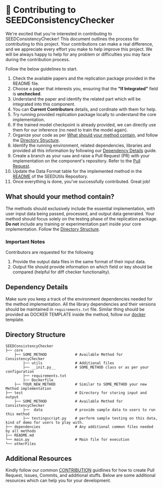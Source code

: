 # :memo: Contributing to SEEDConsistencyChecker

We're excited that you're interested in contributing to SEEDConsistencyChecker! This document outlines the process for contributing to this project. Your contributions can make a real difference, and we appreciate every effort you make to help improve this project. We will be always happy to help for any problem or difficulties you may face during the contribution process.

Follow the below guidelines to start.

1. Check the available papers and the replication package provided in the README file.
2. Choose a paper that interests you, ensuring that the **"If Integrated"** field is **unchecked**.
3. Understand the paper and identify the related part which will be integrated into this component.
4. You can **Current Contributors** details, and cordinate with them for help.
5. Try running provided replication package locally to understand the core implementation.
6. If the trained model checkpoint is already provided, we can directly use them for our inference (no need to train the model again).
7. Organize your code as per [What should your method contain](#what-should-your-method-contain), and follow the [Directory Structure](#directory-structure).
8. Identify the running environment, related dependencies, libraries and provided all this information by following our [Dependency Details](#dependency-details) guide.
9. Create a branch as your `name` and raise a Pull Request (PR) with your implementation on the component's repository. Refer to the [Pull Request](https://github.com/SEEDGuard/seedguard.github.io/blob/contribution_branch/CONTRIBUTING.md#repeat-submitting-pull-requests).
10. Update the Data Format table for the implemented method in the [README](https://github.com/SEEDGuard/SEEDUtils/blob/main/README.md) of the SEEDUtils Repository.
11. Once everything is done, you've successfully contributed. Great job!

## What should your method contain?

The methods should exclusively include the essential implementation, with user input data being passed, processed, and output data generated. Your method should focus solely on the testing phase of the replication package. <b>Do not</b> include any training or experimentation part inside your core implementation. Follow the [Directory Structure](#directory-structure). 

### Important Notes
Contributors are requested for the following 
1. Provide the output data files in the same format of their input data.
2. Output file should provide information on which field or key should be compared (helpful for diff checker functionality).

## Dependency Details

Make sure you keep a track of the environment dependencies needed for the method implementation. All the library dependencies and their versions should be maintained in `requirements.txt` file.
Similar thing should be provided as DOCKER TEMPLATE inside the method, follow our [docker](https://github.com/SEEDGuard/SEEDUtils/blob/main/docker/template/Dockerfile) template.

## Directory Structure

    SEEDConsistencyChecker
    ├── core
        ├── SOME_METHOD             # Available Method for ConsistencyChecker
            ├── utils               # Additional files
            ├── __init.py__         # SOME_METHOD class or as per your configuration
            ├── requirements.txt
            ├── Dockerfile
        ├── YOUR_NEW_METHOD         # Similar to SOME_METHOD your new Method implementation
    ├── test                        # Directory for storing input and output
        ├── SOME_METHOD             # Available Method for ConsistencyChecker
            ├──  data               # provide sample data to users to run this method
            ├── testingscript.py    # perform sample testing on this data, kind of demo for users to play with.
    ├── dependencies                # Any additional common files needed by all methods
    ├── README.md
    └── main.py                     # Main file for execution
    └── otherFiles

## Additional Resources

Kindly follow our common [CONTRIBUTION](https://github.com/SEEDGuard/seedguard.github.io/blob/main/CONTRIBUTING.md) guidlines for how to create Pull Request, Issues, Commits, and additional stuffs. Below are some additional resources which can help you for your development.


